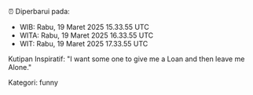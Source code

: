 ⏰ Diperbarui pada:
- WIB: Rabu, 19 Maret 2025 15.33.55 UTC
- WITA: Rabu, 19 Maret 2025 16.33.55 UTC
- WIT: Rabu, 19 Maret 2025 17.33.55 UTC

Kutipan Inspiratif:
"I want some one to give me a Loan and then leave me Alone."


Kategori: funny

